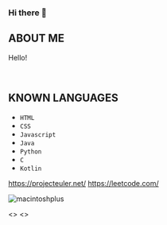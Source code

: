 ### Hi there 👋
<h2><b>ABOUT ME</b></h2>
<p>Hello!</p>
	
<br>
	
<h2><b>KNOWN LANGUAGES</b></h2>
<ul>
	<li><code>HTML</code></li>
	<li><code>CSS</code></li>
	<li><code>Javascript</code></li>
	<li><code>Java</code></li>
	<li><code>Python</code></li>
	<li><code>C</code></li>
	<li><code>Kotlin</code></li>
</ul>

https://projecteuler.net/
https://leetcode.com/


![macintoshplus](https://user-images.githubusercontent.com/75819639/185818890-c1a82547-d483-43a1-88c0-8667070aa0ea.gif)



<>  <>
